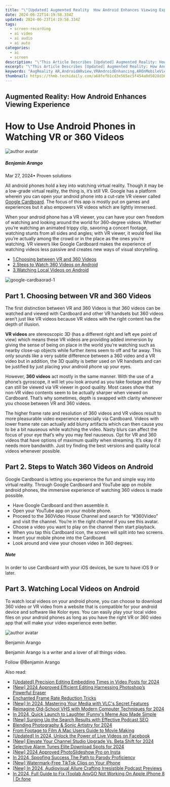 ```yaml
---
title: "\"[Updated] Augmented Reality  How Android Enhances Viewing Experience\""
date: 2024-06-22T14:19:58.334Z
updated: 2024-06-23T14:19:58.334Z
tags: 
  - screen-recording
  - ai video
  - ai audio
  - ai auto
categories: 
  - ai
  - screen
description: "\"This Article Describes [Updated] Augmented Reality: How Android Enhances Viewing Experience\""
excerpt: "\"This Article Describes [Updated] Augmented Reality: How Android Enhances Viewing Experience\""
keywords: "AugReality AR,AndroidARview,VRAndroidEnhancing,AROnMobileView,Android3DVisualize,MobileAugmentedVue,ARAppsAndroidBoost"
thumbnail: https://thmb.techidaily.com/a68fefb1cd3e565ec5f454a0d5028d3000ec7ede8d478967f77735423a6ab539.jpg
---
```


## Augmented Reality: How Android Enhances Viewing Experience

# How to Use Android Phones in Watching VR or 360 Videos

![author avatar](https://images.wondershare.com/filmora/article-images/benjamin-arango-author.jpg)

##### Benjamin Arango

 Mar 27, 2024• Proven solutions

All android phones hold a key into watching virtual reality. Though it may be a low-grade virtual reality, the thing is, it’s still VR. Google has a platform wherein you can open your android phone into a cut-rate VR viewer called [Google Cardboard](https://tools.techidaily.com/wondershare/filmora/download/). The focus of this app is mostly put on games and experiences but it also empowers VR videos which are lightly immersed.

When your android phone has a VR viewer, you can have your own freedom of watching and looking around the world for 360-degree videos. Whether you’re watching an animated trippy clip, savoring a concert footage, watching stunts from all sides and angles; with VR viewer, it would feel like you’re actually among the crowd or in the place as the ones you’re watching. VR viewers like Google Cardboard makes the experience of watching videos less passive and creates new ways of visual storytelling.

* [1.Choosing between VR and 360 Videos](#part1)
* [2.Steps to Watch 360 Videos on Android](#part2)
* [3.Watching Local Videos on Android](#part3)

![google-cardbaorad-1](https://images.wondershare.com/filmora/resource/google-cardbaorad-1.jpg)

## Part 1\. Choosing between VR and 360 Videos

The first distinction between VR and 360 Videos is that 360 videos can be watched and viewed with Cardboard and other VR handsets but 360 videos aren’t just like VR videos because VR videos with the right content has the depth of illusion.

**VR videos** are stereoscopic 3D (has a different right and left eye point of view) which means these VR videos are providing added immersion by giving the sense of being on place in the world you’re watching such as nearby close-up objects while further items seem to off and far away. This only sounds like a very subtle difference between a 360 video and a VR video but in addition, the 3D quality is better used on VR handsets and can be justified by just placing your android phone up your eyes.

However, **360 videos** act mostly in the same manner. With the use of a phone’s gyroscope, it will let you look around as you take footage and they can still be viewed via VR viewer in good quality. Most cases show that non-VR video contents seem to be actually sharper when viewed on Cardboard. That’s why sometimes, depth is swapped with clarity whenever you choose between VR and 360 videos.

The higher frame rate and resolution of 360 videos and VR videos result to more pleasurable video experience especially via Cardboard. Videos with lower frame rate can actually add blurry artifacts which can then cause you to be a bit nauseous while watching the video. Nasty blurs can affect the focus of your eye that’s why you may feel nauseous. Opt for VR and 360 videos that have options of maximum quality when streaming. It’s okay if it needs more bandwidth. Just try finding the best versions and quality local videos whenever possible.

## Part 2\. Steps to Watch 360 Videos on Android

Google Cardboard is letting you experience the fun and simple way into virtual reality. Through Google Cardboard and YouTube app on mobile android phones, the immersive experience of watching 360 videos is made possible.

* Have Google Cardboard and then assemble it.
* Open your YouTube app on your mobile phone.
* Proceed to the 360Video House Channel and search for “#360Video” and visit the channel. You’re in the right channel if you see this avatar.
* Choose a video you want to play on the channel then start playback.
* When you tap this Cardboard icon, the screen will split into two screens.
* Insert your mobile phone into the Cardboard.
* Look around and view your chosen video in 360 degrees.

##### Note

In order to use Cardboard with your iOS devices, be sure to have iOS 9 or later.

## Part 3\. Watching Local Videos on Android

To watch local videos on your android phone, you can choose to download 360 video or VR video from a website that is compatible for your android device and software like Kolor eyes. You can easily play your local video files on your android phones as long as you have the right VR or 360 video app that will make your video experience even better.

![author avatar](https://images.wondershare.com/filmora/article-images/benjamin-arango-author.jpg)

Benjamin Arango

Benjamin Arango is a writer and a lover of all things video.

Follow @Benjamin Arango


<ins class="adsbygoogle"
     style="display:block"
     data-ad-format="autorelaxed"
     data-ad-client="ca-pub-7571918770474297"
     data-ad-slot="1223367746"></ins>



<ins class="adsbygoogle"
     style="display:block"
     data-ad-client="ca-pub-7571918770474297"
     data-ad-slot="8358498916"
     data-ad-format="auto"
     data-full-width-responsive="true"></ins>


<span class="atpl-alsoreadstyle">Also read:</span>
<div><ul>
<li><a href="https://fox-glue.techidaily.com/updated-precision-editing-embedding-times-in-video-posts-for-2024/"><u>[Updated] Precision Editing  Embedding Times in Video Posts for 2024</u></a></li>
<li><a href="https://fox-glue.techidaily.com/new-2024-approved-efficient-editing-harnessing-photoshops-powerful-eraser/"><u>[New] 2024 Approved  Efficient Editing  Harnessing Photoshop’s Powerful Eraser</u></a></li>
<li><a href="https://fox-glue.techidaily.com/enchanted-frame-rate-reduction-tricks/"><u>Enchanted Frame Rate Reduction Tricks</u></a></li>
<li><a href="https://fox-glue.techidaily.com/new-in-2024-mastering-your-media-with-vlcs-secret-features/"><u>[New] In 2024, Mastering Your Media with VLC's Secret Features</u></a></li>
<li><a href="https://fox-glue.techidaily.com/reimagine-old-school-vhs-with-modern-computer-techniques-for-2024/"><u>Reimagine Old-School VHS with Modern Computer Techniques for 2024</u></a></li>
<li><a href="https://fox-glue.techidaily.com/in-2024-quick-launch-to-laughter-ifunnys-meme-app-made-simple/"><u>In 2024, Quick Launch to Laughter  IFunny's Meme App Made Simple</u></a></li>
<li><a href="https://fox-glue.techidaily.com/new-surging-up-the-search-results-with-effective-podcast-seo/"><u>[New] Surging Up the Search Results with Effective Podcast SEO</u></a></li>
<li><a href="https://fox-glue.techidaily.com/blending-photography-and-sonic-artistry-for-2024/"><u>Blending Photography & Sonic Artistry for 2024</u></a></li>
<li><a href="https://ai-driven-video-production.techidaily.com/from-footage-to-film-a-mac-users-guide-to-movie-making/"><u>From Footage to Film A Mac Users Guide to Movie Making</u></a></li>
<li><a href="https://facebook-video-content.techidaily.com/updated-in-2024-unlock-the-power-of-live-videos-on-facebook/"><u>[Updated] In 2024, Unlock the Power of Live Videos on Facebook</u></a></li>
<li><a href="https://facebook-video-share.techidaily.com/new-elevate-your-channel-studio-upgrade-vs-beta-shift-for-2024/"><u>[New] Elevate Your Channel  Studio Upgrade Vs. Beta Shift for 2024</u></a></li>
<li><a href="https://extra-guidance.techidaily.com/selective-alarm-tunes-elite-download-spots-for-2024/"><u>Selective Alarm Tunes  Elite Download Spots for 2024</u></a></li>
<li><a href="https://instagram-video-recordings.techidaily.com/new-2024-approved-photoslideshow-pro-on-insta/"><u>[New] 2024 Approved  PhotoSlideshow Pro on Insta</u></a></li>
<li><a href="https://youtube-stream.techidaily.com/in-2024-spoofing-success-the-path-to-parody-proficiency/"><u>In 2024, Spoofing Success  The Path to Parody Proficiency</u></a></li>
<li><a href="https://tiktok-video-recordings.techidaily.com/new-watermark-free-tiktok-clips-on-your-iphone/"><u>[New] Watermark-Free TikTok Clips on Your iPhone</u></a></li>
<li><a href="https://article-helps.techidaily.com/new-in-2024-audiovisual-allure-crafting-irresistible-podcast-previews/"><u>[New] In 2024, Audiovisual Allure  Crafting Irresistible Podcast Previews</u></a></li>
<li><a href="https://review-topics.techidaily.com/in-2024-full-guide-to-fix-itoolab-anygo-not-working-on-apple-iphone-8-drfone-by-drfone-virtual-ios/"><u>In 2024, Full Guide to Fix iToolab AnyGO Not Working On Apple iPhone 8 | Dr.fone</u></a></li>
</ul></div>

